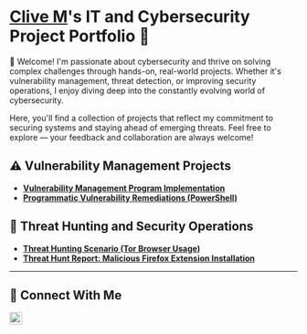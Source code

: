 # <a href="https://www.linkedin.com/in/mclive/">Clive M</a>'s IT and Cybersecurity Project Portfolio 🔐

👋 Welcome!
I'm passionate about cybersecurity and thrive on solving complex challenges through hands-on, real-world projects. Whether it's vulnerability management, threat detection, or improving security operations, I enjoy diving deep into the constantly evolving world of cybersecurity.

Here, you'll find a collection of projects that reflect my commitment to securing systems and staying ahead of emerging threats. Feel free to explore — your feedback and collaboration are always welcome!

## ⚠️ Vulnerability Management Projects

- **[Vulnerability Management Program Implementation](https://github.com/cmade/vulnerability-management-program-/tree/main)**
- **[Programmatic Vulnerability Remediations (PowerShell)](https://github.com/cmade/cmade/blob/main/STIGS/README.md)**

## 🚨 Threat Hunting and Security Operations

- **[Threat Hunting Scenario (Tor Browser Usage)](https://github.com/cmade/threat-hunting-scenario-tor/blob/main/threat-hunting-scenario-tor-event-creation.md)**
- **[Threat Hunt Report: Malicious Firefox Extension Installation](https://github.com/cmade/cmade/blob/main/threat_hunts/Malicious_Firefox_Extension.md)**

<hr/>

## 🤳 Connect With Me

[<img align="left" alt="___________ | LinkedIn" width="22px" src="https://cdn.jsdelivr.net/npm/simple-icons@v3/icons/linkedin.svg" />][linkedin]

[linkedin]: https://www.linkedin.com/in/mclive/

<!--
<img width="35" alt="image" src="https://github.com/user-attachments/assets/2f41c7cd-5ea8-4475-b451-a37161b6c3fb"> 
<img width="35" alt="image" src="https://github.com/user-attachments/assets/77649969-9910-4994-8b96-74a116cfb2a8">
-->
